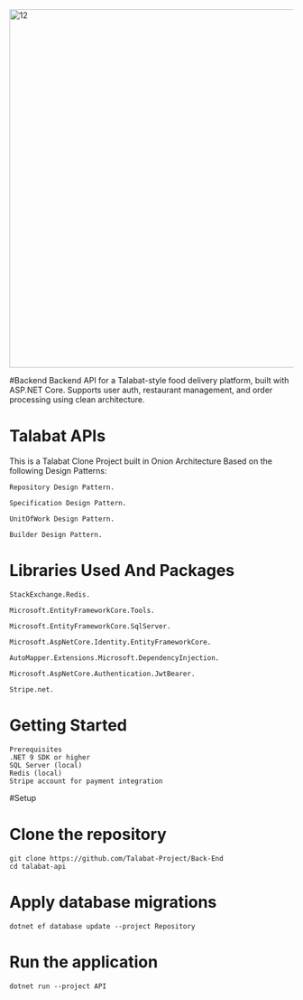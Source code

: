 <img width="1211" height="634" alt="12" src="https://github.com/user-attachments/assets/dbfbe2c2-03f6-4069-9bd7-e230d262b6ae" />

#Backend
Backend API for a Talabat-style food delivery platform, built with ASP.NET Core. Supports user auth, restaurant management, and order processing using clean architecture.

# Talabat APIs
This is a Talabat Clone Project built in Onion Architecture Based on the following Design Patterns:
    
    Repository Design Pattern.
    
    Specification Design Pattern.
    
    UnitOfWork Design Pattern.
    
    Builder Design Pattern.

# Libraries Used And Packages
    StackExchange.Redis.
    
    Microsoft.EntityFrameworkCore.Tools.
    
    Microsoft.EntityFrameworkCore.SqlServer.
    
    Microsoft.AspNetCore.Identity.EntityFrameworkCore.
    
    AutoMapper.Extensions.Microsoft.DependencyInjection.
    
    Microsoft.AspNetCore.Authentication.JwtBearer.
    
    Stripe.net.

# Getting Started
    Prerequisites
    .NET 9 SDK or higher
    SQL Server (local)
    Redis (local)
    Stripe account for payment integration

#Setup
# Clone the repository
    git clone https://github.com/Talabat-Project/Back-End
    cd talabat-api
# Apply database migrations
    dotnet ef database update --project Repository
# Run the application
    dotnet run --project API
